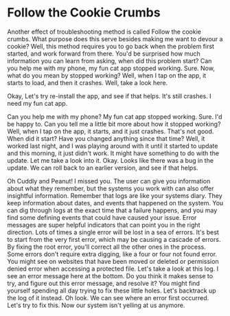 # Follow the Cookie Crumbs

Another effect of troubleshooting method is called Follow the cookie crumbs. What purpose does this serve besides making me want to devour a cookie? Well, this method requires you to go back when the problem first started, and work forward from there. You'd be surprised how much information you can learn from asking, when did this problem start? Can you help me with my phone, my fun cat app stopped working. Sure. Now, what do you mean by stopped working? Well, when I tap on the app, it starts to load, and then it crashes. Well, take a look here.

Okay, Let's try re-install the app, and see if that helps. It's still crashes. I need my fun cat app.

Can you help me with my phone? My fun cat app stopped working. Sure. I'd be happy to. Can you tell me a little bit more about how it stopped working? Well, when I tap on the app, it starts, and it just crashes. That's not good. When did it start? Have you changed anything since that time? Well, it worked last night, and I was playing around with it until it started to update and this morning, it just didn't work. It might have something to do with the update. Let me take a look into it. Okay. Looks like there was a bug in the update. We can roll back to an earlier version, and see if that helps.

Oh Cuddly and Peanut! I missed you. The user can give you information about what they remember, but the systems you work with can also offer insightful information. Remember that logs are like your systems diary. They keep information about dates, and events that happened on the system. You can dig through logs at the exact time that a failure happens, and you may find some defining events that could have caused your issue. Error messages are super helpful indicators that can point you in the right direction. Lots of times a single error will be lost in a sea of errors. It's best to start from the very first error, which may be causing a cascade of errors. By fixing the root error, you'll correct all the other ones in the process. Some errors don't require extra digging, like a four or four not found error. You might see on websites that have been moved or deleted or permission denied error when accessing a protected file. Let's take a look at this log. I see an error message here at the bottom. Do you think it makes sense to try, and figure out this error message, and resolve it? You might find yourself spending all day trying to fix these little holes. Let's backtrack up the log of it instead. Oh look. We can see where an error first occurred. Let's try to fix this. Now our system isn't yelling at us anymore.
